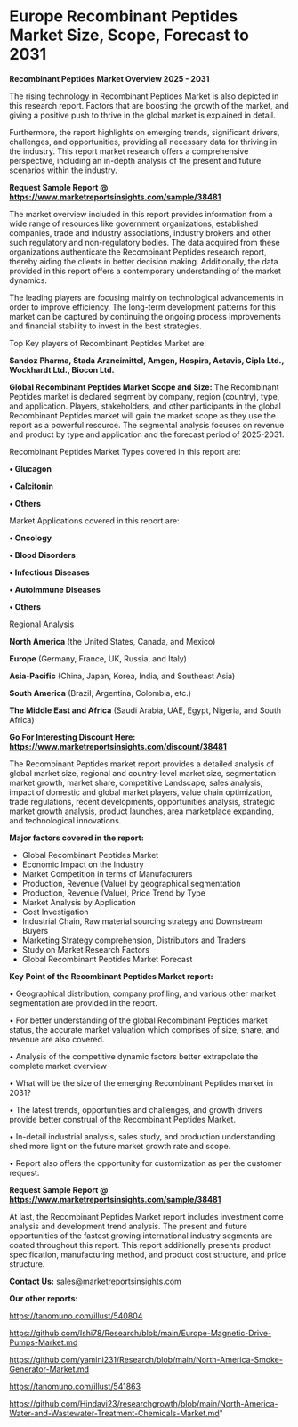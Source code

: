 # Europe Recombinant Peptides Market Size, Scope, Forecast to 2031

<Strong> Recombinant Peptides Market Overview 2025 - 2031</strong>

The rising technology in Recombinant Peptides Market is also depicted in this research report. Factors that are boosting the growth of the market, and giving a positive push to thrive in the global market is explained in detail.

Furthermore, the report highlights on emerging trends, significant drivers, challenges, and opportunities, providing all necessary data for thriving in the industry. This report market research offers a comprehensive perspective, including an in-depth analysis of the present and future scenarios within the industry.

<strong>Request Sample Report @ <a href=https://www.marketreportsinsights.com/sample/38481>https://www.marketreportsinsights.com/sample/38481</a></strong>

The market overview included in this report provides information from a wide range of resources like government organizations, established companies, trade and industry associations, industry brokers and other such regulatory and non-regulatory bodies. The data acquired from these organizations authenticate the Recombinant Peptides research report, thereby aiding the clients in better decision making. Additionally, the data provided in this report offers a contemporary understanding of the market dynamics.

The leading players are focusing mainly on technological advancements in order to improve efficiency. The long-term development patterns for this market can be captured by continuing the ongoing process improvements and financial stability to invest in the best strategies.

Top Key players of Recombinant Peptides Market are:

<strong>Sandoz Pharma, Stada Arzneimittel, Amgen, Hospira, Actavis, Cipla Ltd., Wockhardt Ltd., Biocon Ltd.</strong>

<strong><b>Global Recombinant Peptides Market Scope and Size:</b></strong>
The Recombinant Peptides market is declared segment by company, region (country), type, and application. Players, stakeholders, and other participants in the global Recombinant Peptides market will gain the market scope as they use the report as a powerful resource. The segmental analysis focuses on revenue and product by type and application and the forecast period of 2025-2031.

Recombinant Peptides Market Types covered in this report are:

<strong>•  Glucagon

•  Calcitonin

•  Others</strong>

Market Applications covered in this report are:

<strong>•  Oncology

•  Blood Disorders

•  Infectious Diseases

•  Autoimmune Diseases

•  Others</strong> 

Regional Analysis

<strong>North America</strong> (the United States, Canada, and Mexico)

<strong>Europe</strong> (Germany, France, UK, Russia, and Italy)

<strong>Asia-Pacific</strong> (China, Japan, Korea, India, and Southeast Asia)

<strong>South America</strong> (Brazil, Argentina, Colombia, etc.)

<strong>The Middle East and Africa</strong> (Saudi Arabia, UAE, Egypt, Nigeria, and South Africa)

<strong>Go For Interesting Discount Here: <a href=https://www.marketreportsinsights.com/discount/38481>https://www.marketreportsinsights.com/discount/38481</a></strong>

The Recombinant Peptides market report provides a detailed analysis of global market size, regional and country-level market size, segmentation market growth, market share, competitive Landscape, sales analysis, impact of domestic and global market players, value chain optimization, trade regulations, recent developments, opportunities analysis, strategic market growth analysis, product launches, area marketplace expanding, and technological innovations.

<strong><b>Major factors covered in the report:</b></strong>
<ul>
  <li>Global Recombinant Peptides Market </li>
  <li>Economic Impact on the Industry</li>
  <li>Market Competition in terms of Manufacturers</li>
  <li>Production, Revenue (Value) by geographical segmentation</li>
  <li>Production, Revenue (Value), Price Trend by Type</li>
  <li>Market Analysis by Application</li>
  <li>Cost Investigation</li>
  <li>Industrial Chain, Raw material sourcing strategy and Downstream Buyers</li>
  <li>Marketing Strategy comprehension, Distributors and Traders</li>
  <li>Study on Market Research Factors</li>
  <li>Global Recombinant Peptides Market Forecast</li>
</ul>

<strong><b>Key Point of the Recombinant Peptides Market report:</b></strong>

• Geographical distribution, company profiling, and various other market segmentation are provided in the report.

• For better understanding of the global Recombinant Peptides market status, the accurate market valuation which comprises of size, share, and revenue are also covered.

• Analysis of the competitive dynamic factors better extrapolate the complete market overview

• What will be the size of the emerging Recombinant Peptides market in 2031?

• The latest trends, opportunities and challenges, and growth drivers provide better construal of the Recombinant Peptides Market.

• In-detail industrial analysis, sales study, and production understanding shed more light on the future market growth rate and scope.

• Report also offers the opportunity for customization as per the customer request.

<strong>Request Sample Report @ <a href=https://www.marketreportsinsights.com/sample/38481>https://www.marketreportsinsights.com/sample/38481</a></strong>

At last, the Recombinant Peptides Market report includes investment come analysis and development trend analysis. The present and future opportunities of the fastest growing international industry segments are coated throughout this report. This report additionally presents product specification, manufacturing method, and product cost structure, and price structure.

<strong>Contact Us:</strong>
sales@marketreportsinsights.com

<strong>Our other reports:</strong>

<a href=https://tanomuno.com/illust/540804>https://tanomuno.com/illust/540804</a>

<a href=https://github.com/Ishi78/Research/blob/main/Europe-Magnetic-Drive-Pumps-Market.md>https://github.com/Ishi78/Research/blob/main/Europe-Magnetic-Drive-Pumps-Market.md</a>

<a href=https://github.com/yamini231/Research/blob/main/North-America-Smoke-Generator-Market.md>https://github.com/yamini231/Research/blob/main/North-America-Smoke-Generator-Market.md</a>

<a href=https://tanomuno.com/illust/541863>https://tanomuno.com/illust/541863</a>

<a href=https://github.com/Hindavi23/researchgrowth/blob/main/North-America-Water-and-Wastewater-Treatment-Chemicals-Market.md>https://github.com/Hindavi23/researchgrowth/blob/main/North-America-Water-and-Wastewater-Treatment-Chemicals-Market.md</a>"
